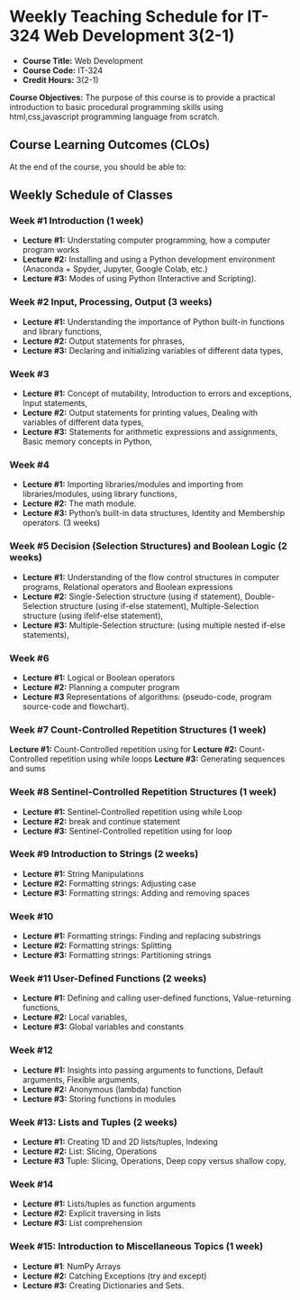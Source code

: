 # Weekly Teaching Schedule for IT-324 Web Development 3(2-1)

- **Course Title:** Web Development
- **Course Code:** IT-324
- **Credit Hours:** 3(2-1)

**Course Objectives:** The purpose of this course is to provide a practical introduction to basic procedural
programming skills using html,css,javascript programming language from scratch.

## **Course Learning Outcomes (CLOs)**  

At the end of the course, you should be able to: 



<script async src="https://pagead2.googlesyndication.com/pagead/js/adsbygoogle.js?client=ca-pub-1602443888929206"
     crossorigin="anonymous"></script>
<ins class="adsbygoogle"
     style="display:block; text-align:center;"
     data-ad-layout="in-article"
     data-ad-format="fluid"
     data-ad-client="ca-pub-1602443888929206"
     data-ad-slot="6296238623"></ins>
<script>
     (adsbygoogle = window.adsbygoogle || []).push({});
</script>

## Weekly Schedule of Classes

### Week #1 Introduction (1 week)

- **Lecture #1:** Understating computer programming, how a computer program works 
- **Lecture #2:** Installing and using a Python development environment (Anaconda + Spyder, Jupyter, Google Colab, etc.)
- **Lecture #3:** Modes of using Python (Interactive and Scripting). 

### Week #2 Input, Processing, Output (3 weeks)

- **Lecture #1:** Understanding the importance of Python built-in functions and library functions, 
- **Lecture #2:** Output statements for phrases, 
- **Lecture #3:** Declaring and initializing variables of different data types, 

### Week #3

- **Lecture #1:** Concept of mutability, Introduction to errors and exceptions, Input statements, 
- **Lecture #2:** Output statements for printing values, Dealing with variables of different data types, 
- **Lecture #3:** Statements for arithmetic expressions and assignments, Basic memory concepts in Python, 

### Week #4

- **Lecture #1:** Importing libraries/modules and importing from libraries/modules, using library functions, 
- **Lecture #2:** The math module.
- **Lecture #3:** Python’s built-in data structures, Identity and Membership operators. (3 weeks) 

### Week #5 Decision (Selection Structures) and Boolean Logic (2 weeks)

- **Lecture #1:** Understanding of the flow control structures in computer programs, Relational operators and Boolean expressions
- **Lecture #2:** Single-Selection structure (using if statement), Double-Selection structure (using if-else statement), Multiple-Selection structure (using ifelif-else statement), 
- **Lecture #3:** Multiple-Selection structure: (using multiple nested if-else statements), 

### Week #6

- **Lecture #1:** Logical or Boolean operators
- **Lecture #2:** Planning a computer program
- **Lecture #3**  Representations of algorithms: (pseudo-code, program source-code and flowchart).

### Week #7 Count-Controlled Repetition Structures (1 week)

**Lecture #1:** Count-Controlled repetition using for 
**Lecture #2:** Count-Controlled repetition using while loops
**Lecture #3:** Generating sequences and sums

### Week #8 Sentinel-Controlled Repetition Structures (1 week)

- **Lecture #1:** Sentinel-Controlled repetition using while Loop 
- **Lecture #2:** break and continue statement 
- **Lecture #3:** Sentinel-Controlled repetition using for loop 

<script async src="https://pagead2.googlesyndication.com/pagead/js/adsbygoogle.js?client=ca-pub-1602443888929206"
     crossorigin="anonymous"></script>
<ins class="adsbygoogle"
     style="display:block; text-align:center;"
     data-ad-layout="in-article"
     data-ad-format="fluid"
     data-ad-client="ca-pub-1602443888929206"
     data-ad-slot="6296238623"></ins>
<script>
     (adsbygoogle = window.adsbygoogle || []).push({});
</script>

### Week #9 Introduction to Strings (2 weeks)

- **Lecture #1:** String Manipulations 
- **Lecture #2:** Formatting strings: Adjusting case 
- **Lecture #3:** Formatting strings: Adding and removing spaces 

### Week #10

- **Lecture #1:** Formatting strings: Finding and replacing substrings 
- **Lecture #2:** Formatting strings: Splitting
- **Lecture #3:** Formatting strings: Partitioning strings

### Week #11 User-Defined Functions (2 weeks) 

- **Lecture #1:** Defining and calling user-defined functions, Value-returning functions, 
- **Lecture #2:** Local variables, 
- **Lecture #3:** Global variables and constants 

### Week #12

- **Lecture #1:** Insights into passing arguments to functions, Default arguments, Flexible arguments, 
- **Lecture #2:** Anonymous (lambda) function 
- **Lecture #3:** Storing functions in modules 

### Week #13: Lists and Tuples (2 weeks)

- **Lecture #1:** Creating 1D and 2D lists/tuples, Indexing 
- **Lecture #2:** List: Slicing, Operations
- **Lecture #3**  Tuple: Slicing, Operations, Deep copy versus shallow copy, 

### Week #14

- **Lecture #1:** Lists/tuples as function arguments
- **Lecture #2:** Explicit traversing in lists
- **Lecture #3:** List comprehension

### Week #15: Introduction to Miscellaneous Topics (1 week)

- **Lecture #1**: NumPy Arrays
- **Lecture #2:** Catching Exceptions (try and except)
- **Lecture #3:** Creating Dictionaries and Sets. 

<script async src="https://pagead2.googlesyndication.com/pagead/js/adsbygoogle.js?client=ca-pub-1602443888929206"
     crossorigin="anonymous"></script>
<!-- display square -->
<ins class="adsbygoogle"
     style="display:block"
     data-ad-client="ca-pub-1602443888929206"
     data-ad-slot="9845543342"
     data-ad-format="auto"
     data-full-width-responsive="true"></ins>
<script>
     (adsbygoogle = window.adsbygoogle || []).push({});
</script>